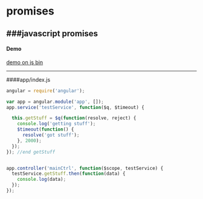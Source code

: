 # promises
###javascript promises
---
#### Demo


<a  href="https://jsbin.com/dolamupeki/edit?html,js,output">demo on js bin</a>

---
####app/index.js
```javascript
angular = require('angular');

var app = angular.module('app', []);
app.service('testService', function($q, $timeout) {

  this.getStuff = $q(function(resolve, reject) {
    console.log('getting stuff');
    $timeout(function() {
      resolve('got stuff');
    }, 2000);
  });
}); //end getStuff


app.controller('mainCtrl', function($scope, testService) {
  testService.getStuff.then(function(data) {
    console.log(data);
  });
});
```
